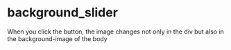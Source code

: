 # background_slider
When you click the button, the image changes not only in the div but also in the background-image of the body
